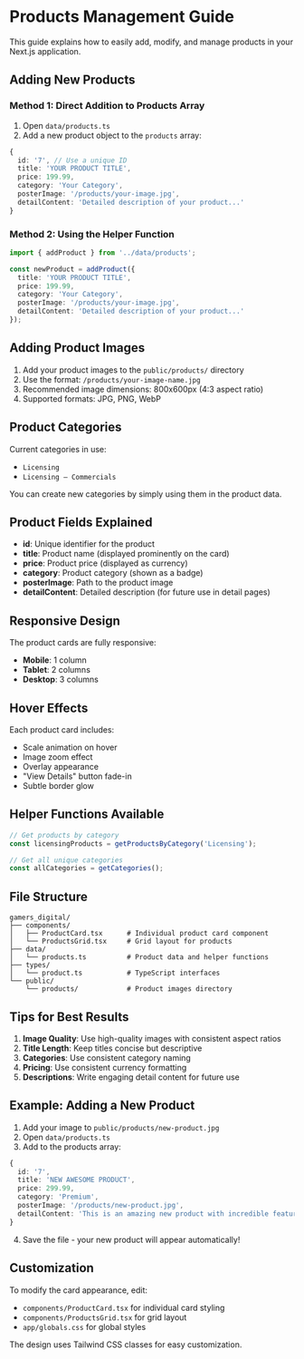 # Products Management Guide

This guide explains how to easily add, modify, and manage products in your Next.js application.

## Adding New Products

### Method 1: Direct Addition to Products Array

1. Open `data/products.ts`
2. Add a new product object to the `products` array:

```typescript
{
  id: '7', // Use a unique ID
  title: 'YOUR PRODUCT TITLE',
  price: 199.99,
  category: 'Your Category',
  posterImage: '/products/your-image.jpg',
  detailContent: 'Detailed description of your product...'
}
```

### Method 2: Using the Helper Function

```typescript
import { addProduct } from '../data/products';

const newProduct = addProduct({
  title: 'YOUR PRODUCT TITLE',
  price: 199.99,
  category: 'Your Category',
  posterImage: '/products/your-image.jpg',
  detailContent: 'Detailed description of your product...'
});
```

## Adding Product Images

1. Add your product images to the `public/products/` directory
2. Use the format: `/products/your-image-name.jpg`
3. Recommended image dimensions: 800x600px (4:3 aspect ratio)
4. Supported formats: JPG, PNG, WebP

## Product Categories

Current categories in use:
- `Licensing`
- `Licensing — Commercials`

You can create new categories by simply using them in the product data.

## Product Fields Explained

- **id**: Unique identifier for the product
- **title**: Product name (displayed prominently on the card)
- **price**: Product price (displayed as currency)
- **category**: Product category (shown as a badge)
- **posterImage**: Path to the product image
- **detailContent**: Detailed description (for future use in detail pages)

## Responsive Design

The product cards are fully responsive:
- **Mobile**: 1 column
- **Tablet**: 2 columns
- **Desktop**: 3 columns

## Hover Effects

Each product card includes:
- Scale animation on hover
- Image zoom effect
- Overlay appearance
- "View Details" button fade-in
- Subtle border glow

## Helper Functions Available

```typescript
// Get products by category
const licensingProducts = getProductsByCategory('Licensing');

// Get all unique categories
const allCategories = getCategories();
```

## File Structure

```
gamers_digital/
├── components/
│   ├── ProductCard.tsx      # Individual product card component
│   └── ProductsGrid.tsx     # Grid layout for products
├── data/
│   └── products.ts          # Product data and helper functions
├── types/
│   └── product.ts           # TypeScript interfaces
└── public/
    └── products/            # Product images directory
```

## Tips for Best Results

1. **Image Quality**: Use high-quality images with consistent aspect ratios
2. **Title Length**: Keep titles concise but descriptive
3. **Categories**: Use consistent category naming
4. **Pricing**: Use consistent currency formatting
5. **Descriptions**: Write engaging detail content for future use

## Example: Adding a New Product

1. Add your image to `public/products/new-product.jpg`
2. Open `data/products.ts`
3. Add to the products array:

```typescript
{
  id: '7',
  title: 'NEW AWESOME PRODUCT',
  price: 299.99,
  category: 'Premium',
  posterImage: '/products/new-product.jpg',
  detailContent: 'This is an amazing new product with incredible features...'
}
```

4. Save the file - your new product will appear automatically!

## Customization

To modify the card appearance, edit:
- `components/ProductCard.tsx` for individual card styling
- `components/ProductsGrid.tsx` for grid layout
- `app/globals.css` for global styles

The design uses Tailwind CSS classes for easy customization. 